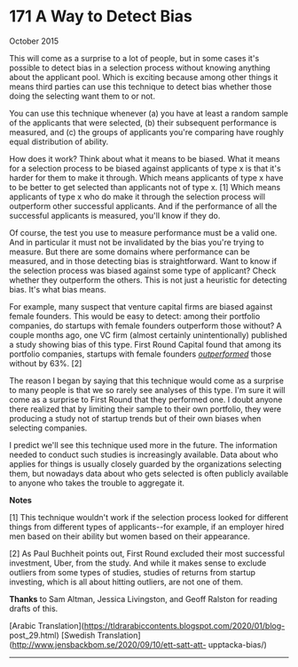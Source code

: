 # 171 A Way to Detect Bias


  
 
  
 October 2015   
  
 This will come as a surprise to a lot of people, but in some cases it's possible to detect bias in a selection process without knowing anything about the applicant pool. Which is exciting because among other things it means third parties can use this technique to detect bias whether those doing the selecting want them to or not.   
  
 You can use this technique whenever (a) you have at least a random sample of the applicants that were selected, (b) their subsequent performance is measured, and (c) the groups of applicants you're comparing have roughly equal distribution of ability.   
  
 How does it work? Think about what it means to be biased. What it means for a selection process to be biased against applicants of type x is that it's harder for them to make it through. Which means applicants of type x have to be better to get selected than applicants not of type x. [1] Which means applicants of type x who do make it through the selection process will outperform other successful applicants. And if the performance of all the successful applicants is measured, you'll know if they do.   
  
 Of course, the test you use to measure performance must be a valid one. And in particular it must not be invalidated by the bias you're trying to measure. But there are some domains where performance can be measured, and in those detecting bias is straightforward. Want to know if the selection process was biased against some type of applicant? Check whether they outperform the others. This is not just a heuristic for detecting bias. It's what bias means.   
  
 For example, many suspect that venture capital firms are biased against female founders. This would be easy to detect: among their portfolio companies, do startups with female founders outperform those without? A couple months ago, one VC firm (almost certainly unintentionally) published a study showing bias of this type. First Round Capital found that among its portfolio companies, startups with female founders [_outperformed_](http://10years.firstround.com/#one) those without by 63%. [2]   
  
 The reason I began by saying that this technique would come as a surprise to many people is that we so rarely see analyses of this type. I'm sure it will come as a surprise to First Round that they performed one. I doubt anyone there realized that by limiting their sample to their own portfolio, they were producing a study not of startup trends but of their own biases when selecting companies.   
  
 I predict we'll see this technique used more in the future. The information needed to conduct such studies is increasingly available. Data about who applies for things is usually closely guarded by the organizations selecting them, but nowadays data about who gets selected is often publicly available to anyone who takes the trouble to aggregate it.   
  
 
  
 
  
 
  
 
  
 
  
 
  
 **Notes**   
  
 [1] This technique wouldn't work if the selection process looked for different things from different types of applicants--for example, if an employer hired men based on their ability but women based on their appearance.   
  
 [2] As Paul Buchheit points out, First Round excluded their most successful investment, Uber, from the study. And while it makes sense to exclude outliers from some types of studies, studies of returns from startup investing, which is all about hitting outliers, are not one of them.   
  
 **Thanks** to Sam Altman, Jessica Livingston, and Geoff Ralston for reading drafts of this.   
  
 
  
 
  
 
  
 [Arabic Translation](https://tldrarabiccontents.blogspot.com/2020/01/blog- post_29.html)   [Swedish Translation](http://www.jensbackbom.se/2020/09/10/ett-satt-att- upptacka-bias/)   
  
 
  
 
  
 
  
 

 
* * *
 

 

